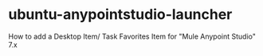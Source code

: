 # ubuntu-anypointstudio-launcher
How to add a Desktop Item/ Task Favorites Item for "Mule Anypoint Studio"  7.x
